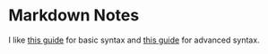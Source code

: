 # Markdown Notes

I like [this guide](https://www.markdownguide.org/basic-syntax) for basic syntax and [this guide](https://www.markdownguide.org/extended-syntax) for advanced syntax.